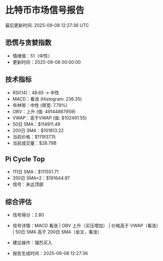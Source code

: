 # 比特币市场信号报告

最后更新时间: 2025-09-08 12:27:36 UTC

## 恐慌与贪婪指数
- 情绪值：51（中性）
- 更新时间：2025-09-08 00:00:00

## 技术指标
- RSI(14)：48.65 → 中性
- MACD：看涨 (Histogram: 236.35)
- 布林带：中性 (带宽: 7.79%)
- OBV：上升 (值: 49144867959)
- VWAP：高于VWAP (值: $102491.55)
- 50日 SMA：$114911.49
- 200日 SMA：$101813.22
- 当前价格：$111937.15
- 当前成交量：$28.79B

## Pi Cycle Top
- 111日 SMA：$111551.71
- 350日 SMA×2：$191644.97
- 信号：未达顶部

## 综合评估
- 信号得分：2.80
- 信号详情：MACD 看涨 | OBV 上升（买压增加） | 价格高于 VWAP（看涨） | 50日 SMA 高于 200日 SMA（金叉，看涨）
- 建议操作：强烈买入

- 报告生成时间：2025-09-08 12:27:36
